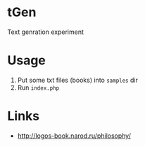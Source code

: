 # tGen

Text genration experiment

# Usage

1. Put some txt files (books) into ``samples`` dir
2. Run ``index.php``

# Links
 - http://logos-book.narod.ru/philosophy/